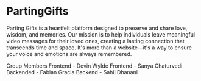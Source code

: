 # PartingGifts

Parting Gifts is a heartfelt platform designed to preserve and share love, wisdom, and memories. Our mission is to help individuals leave meaningful video messages for their loved ones, creating a lasting connection that transcends time and space. It's more than a website—it's a way to ensure your voice and emotions are always remembered.

Group Members 
Frontend - Devin Wylde 
Frontend - Sanya Chaturvedi
Backended - Fabian Gracia
Backend - Sahil Dhanani
